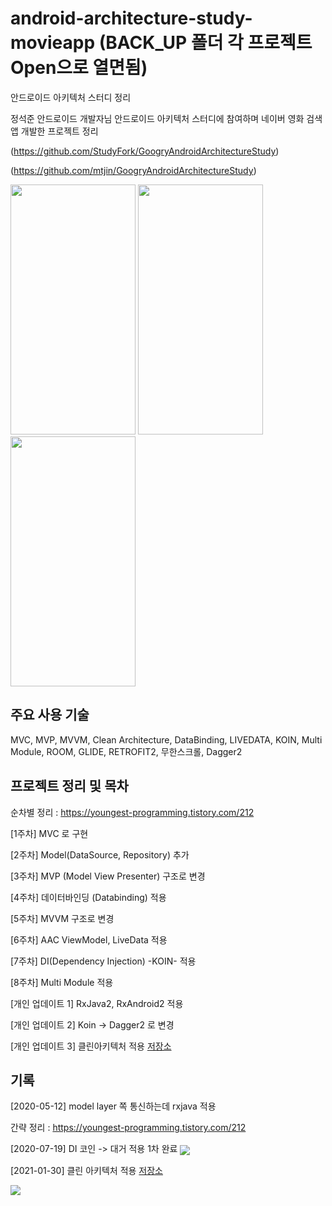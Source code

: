 # android-architecture-study-movieapp (BACK_UP 폴더 각 프로젝트 Open으로 열면됨)
안드로이드 아키텍처 스터디 정리

정석준 안드로이드 개발자님 안드로이드 아키텍처 스터디에 참여하며 네이버 영화 검색 앱 개발한 프로젝트 정리

(https://github.com/StudyFork/GoogryAndroidArchitectureStudy)

(https://github.com/mtjin/GoogryAndroidArchitectureStudy)

<div>
<img src="https://user-images.githubusercontent.com/37071007/82137613-b5068680-9854-11ea-8008-e46d62c489bc.png"  height="400" width="200" >
<img src="https://user-images.githubusercontent.com/37071007/82137614-b8017700-9854-11ea-9d08-a8e2edd4b719.png"  height="400" width="200" >
<img src="https://user-images.githubusercontent.com/37071007/82137616-bb94fe00-9854-11ea-9b0c-66473a6f3851.png" height="400" width="200" >
</div>

## 주요 사용 기술
MVC, MVP, MVVM, Clean Architecture, DataBinding, LIVEDATA, KOIN, Multi Module, ROOM, GLIDE, RETROFIT2, 무한스크롤, Dagger2



## 프로젝트 정리 및 목차
순차별 정리 : https://youngest-programming.tistory.com/212


[1주차] MVC 로 구현

[2주차] Model(DataSource, Repository) 추가

[3주차] MVP (Model View Presenter) 구조로 변경

[4주차] 데이터바인딩 (Databinding) 적용

[5주차] MVVM 구조로 변경

[6주차] AAC ViewModel, LiveData 적용

[7주차] DI(Dependency Injection) -KOIN- 적용

[8주차] Multi Module 적용

[개인 업데이트 1] RxJava2, RxAndroid2 적용

[개인 업데이트 2] Koin -> Dagger2 로 변경 

[개인 업데이트 3] 클린아키텍처 적용 [저장소](https://github.com/mtjin/mtjin-android-clean-architecture-movieapp)



## 기록

[2020-05-12]
model layer 쪽 통신하는데 rxjava 적용 

간략 정리 : https://youngest-programming.tistory.com/212


  
  
[2020-07-19]
DI 코인 -> 대거 적용 1차 완료 
<img src="https://blog.kakaocdn.net/dn/vF8kY/btqHxbgrgFH/bBFaq7U1AwzintPTq42E3K/img.png" align="center" >
  
  
[2021-01-30]
클린 아키텍처 적용   [저장소](https://github.com/mtjin/mtjin-android-clean-architecture-movieapp)
<div>
<img src="https://user-images.githubusercontent.com/37071007/106156645-23159280-61c5-11eb-8add-14383e827487.png">
</div>
